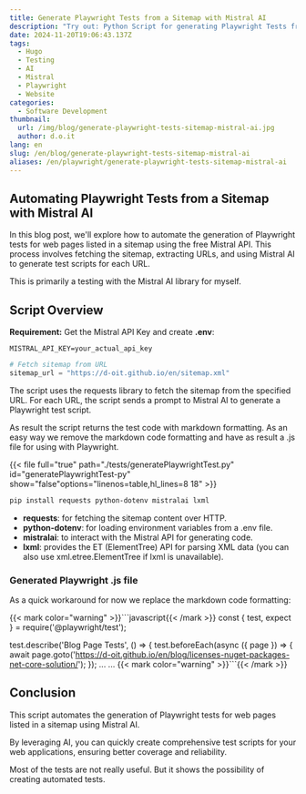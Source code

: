 ```yaml
---
title: Generate Playwright Tests from a Sitemap with Mistral AI
description: "Try out: Python Script for generating Playwright Tests from a Sitemap with Mistral AI"
date: 2024-11-20T19:06:43.137Z
tags:
  - Hugo
  - Testing
  - AI
  - Mistral
  - Playwright
  - Website
categories:
  - Software Development
thumbnail:
  url: /img/blog/generate-playwright-tests-sitemap-mistral-ai.jpg
  author: d.o.it
lang: en
slug: /en/blog/generate-playwright-tests-sitemap-mistral-ai
aliases: /en/playwright/generate-playwright-tests-sitemap-mistral-ai
---
```


## Automating Playwright Tests from a Sitemap with Mistral AI

In this blog post, we'll explore how to automate the generation of Playwright tests for web pages listed in a sitemap using the free Mistral API. This process involves fetching the sitemap, extracting URLs, and using Mistral AI to generate test scripts for each URL.

This is primarily a testing with the Mistral AI library for myself.

## Script Overview

**Requirement:** Get the Mistral API Key and create **.env**:

```env
MISTRAL_API_KEY=your_actual_api_key
```

```py
# Fetch sitemap from URL
sitemap_url = "https://d-oit.github.io/en/sitemap.xml"
```

The script uses the requests library to fetch the sitemap from the specified URL.
For each URL, the script sends a prompt to Mistral AI to generate a Playwright test script.

As result the script returns the test code with markdown formatting. As an easy way we remove the markdown code formatting and have as result a .js file for using with Playwright.

{{< file full="true" path="./tests/generatePlaywrightTest.py" id="generatePlaywrightTest-py" show="false"options="linenos=table,hl_lines=8 18" >}}

```bash
pip install requests python-dotenv mistralai lxml
```

- **requests**: for fetching the sitemap content over HTTP.
- **python-dotenv**: for loading environment variables from a .env file.
- **mistralai**: to interact with the Mistral API for generating code.
- **lxml**: provides the ET (ElementTree) API for parsing XML data (you can also use xml.etree.ElementTree if lxml is unavailable).

### Generated Playwright .js file

As a quick workaround for now we replace the markdown code formatting:

{{< mark color="warning" >}}\```javascript{{< /mark >}}
const { test, expect } = require('@playwright/test');

test.describe('Blog Page Tests', () => {
  test.beforeEach(async ({ page }) => {
    await page.goto('https://d-oit.github.io/en/blog/licenses-nuget-packages-net-core-solution/');
  });
...
...
{{< mark color="warning" >}}\```{{< /mark >}}

## Conclusion

This script automates the generation of Playwright tests for web pages listed in a sitemap using Mistral AI.

By leveraging AI, you can quickly create comprehensive test scripts for your web applications, ensuring better coverage and reliability.

Most of the tests are not really useful. But it shows the possibility of creating automated tests.
